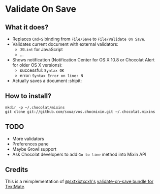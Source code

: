 # Validate On Save

## What it does?

* Replaces `Cmd+S` binding from `File/Save` to `File/Validate On Save`.
* Validates current document with external validators:
  * `JSLint` for JavaScript
  * ...
* Shows notification (Notification Center for OS X 10.8 or Chocolat Alert for older OS X versions):
  * successful: `Syntax OK`
  * error: `Syntax Error on line: N`
* Actually saves a document :shipit:

## How to install?

```
mkdir -p ~/.chocolat/mixins
git clone git://github.com/sxua/vos.chocmixin.git ~/.chocolat.mixins
```

## TODO

* More validators
* Preferences pane
* Maybe Growl support
* Ask Chocolat developers to add `Go to line` method into Mixin API

## Credits

This is a reimplementation of [@sxtxixtxcxh's](https://github.com/sxtxixtxcxh) [validate-on-save bundle for TextMate](https://github.com/sxtxixtxcxh/validate-on-save.tmbundle).